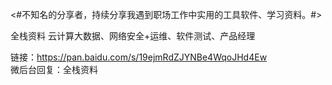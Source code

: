 <#不知名的分享者，持续分享我遇到职场工作中实用的工具软件、学习资料。#> 


全栈资料
云计算大数据、网络安全+运维、软件测试、产品经理

链接：https://pan.baidu.com/s/19ejmRdZJYNBe4WqoJHd4Ew  
微后台回复：全栈资料

